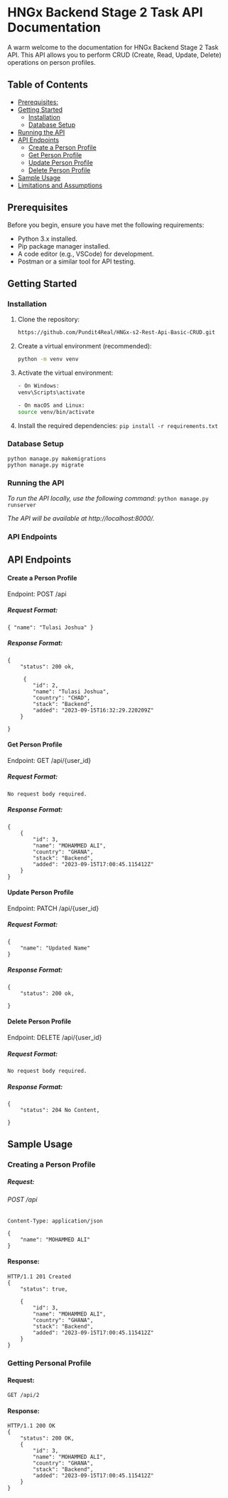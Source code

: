 # HNGx Backend Stage 2 Task API Documentation

A warm welcome to the documentation for HNGx Backend Stage 2 Task API. This API allows you to perform CRUD (Create, Read, Update, Delete) operations on person profiles.

## Table of Contents

- [Prerequisites:](#prerequisites)
- [Getting Started](#getting-started)
  - [Installation](#installation)
  - [Database Setup](#database-setup)
- [Running the API](#running-the-api)
- [API Endpoints](#api-endpoints)
  - [Create a Person Profile](#create-a-person-profile)
  - [Get Person Profile](#get-person-profile)
  - [Update Person Profile](#update-person-profile)
  - [Delete Person Profile](#delete-person-profile)
- [Sample Usage](#sample-usage)
- [Limitations and Assumptions](#limitations-and-assumptions)

## Prerequisites

Before you begin, ensure you have met the following requirements:

- Python 3.x installed.
- Pip package manager installed.
- A code editor (e.g., VSCode) for development.
- Postman or a similar tool for API testing.

## Getting Started

### Installation

1. Clone the repository:

   ```bash
   https://github.com/Pundit4Real/HNGx-s2-Rest-Api-Basic-CRUD.git
2. Create a virtual environment (recommended):
   ```bash
   python -m venv venv
3. Activate the virtual environment:
   ```bash
   - On Windows:
   venv\Scripts\activate
   
   - On macOS and Linux:
   source venv/bin/activate

4. Install the required dependencies:
    `pip install -r requirements.txt`

### Database Setup
    python manage.py makemigrations
    python manage.py migrate

### Running the API
*To run the API locally, use the following command:*
    `python manage.py runserver`

*The API will be available at http://localhost:8000/.*

### API Endpoints

## API Endpoints
#### Create a Person Profile
Endpoint: POST /api

##### Request Format:
`{
    "name": "Tulasi Joshua"
}`

##### Response Format:
    {
        "status": 200 ok,
       
         {
            "id": 2,
            "name": "Tulasi Joshua",
            "country": "CHAD",
            "stack": "Backend",
            "added": "2023-09-15T16:32:29.220209Z"
        }

    }

#### Get Person Profile
Endpoint: GET /api/{user_id}

##### Request Format: 
`No request body required.`

##### Response Format:
    {
        {
            "id": 3,
            "name": "MOHAMMED ALI",
            "country": "GHANA",
            "stack": "Backend",
            "added": "2023-09-15T17:00:45.115412Z"
        }
    }

#### Update Person Profile
Endpoint: PATCH /api/{user_id}

##### Request Format:
    {
        "name": "Updated Name"
    }

##### Response Format:
    {
        "status": 200 ok,
       
    }

#### Delete Person Profile
Endpoint: DELETE /api/{user_id}

##### Request Format: 
    No request body required.

##### Response Format:
    {
        "status": 204 No Content,
       
    }

## Sample Usage

### Creating a Person Profile
##### Request:

###### POST /api
    Content-Type: application/json

    {
        "name": "MOHAMMED ALI"
    }

#### Response:
    HTTP/1.1 201 Created
    {
        "status": true,
       
        {
            "id": 3,
            "name": "MOHAMMED ALI",
            "country": "GHANA",
            "stack": "Backend",
            "added": "2023-09-15T17:00:45.115412Z"
        }
    }

### Getting Personal Profile
#### Request:
`GET /api/2`
#### Response:
    HTTP/1.1 200 OK
    {
        "status": 200 OK,
        {
            "id": 3,
            "name": "MOHAMMED ALI",
            "country": "GHANA",
            "stack": "Backend",
            "added": "2023-09-15T17:00:45.115412Z"
        }
    }